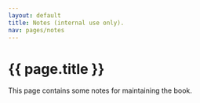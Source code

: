```yaml
---
layout: default
title: Notes (internal use only).
nav: pages/notes
---
```



{{ page.title }}
=================================================

This page contains some notes for maintaining the book.
